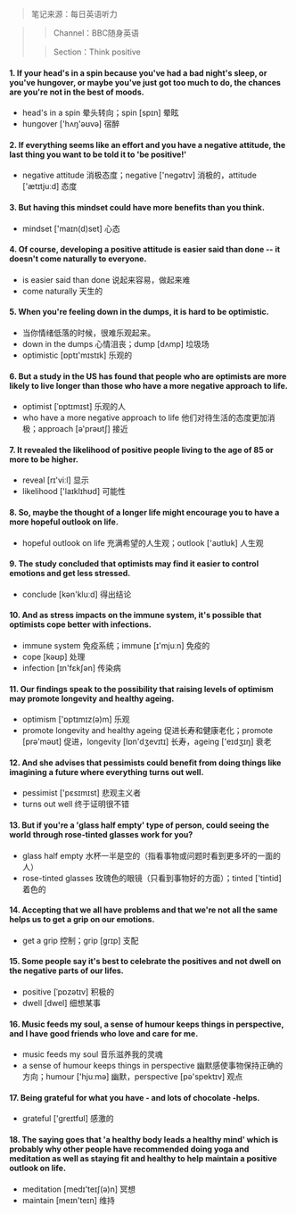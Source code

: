 > 笔记来源：每日英语听力

> > Channel：BBC随身英语
>
> > Section：Think positive

#### 1. If your head's in a spin because you've had a bad night's sleep, or you've hungover, or maybe you've just got too much to do, the chances are you're not in the best of moods.

- head's in a spin 晕头转向；spin [spɪn] 晕眩
- hungover ['hʌŋ'əʊvə] 宿醉

#### 2. If everything seems like an effort and you have a negative attitude, the last thing you want to be told it to 'be positive!'

- negative attitude 消极态度；negative ['negətɪv] 消极的，attitude ['ætɪtjuːd] 态度

#### 3. But having this mindset could have more benefits than you think.

- mindset ['maɪn(d)set] 心态

#### 4. Of course, developing a positive attitude is easier said than done -- it doesn't come naturally to everyone. 

- is easier said than done 说起来容易，做起来难
- come naturally 天生的

#### 5. When you're feeling down in the dumps, it is hard to be optimistic.

- 当你情绪低落的时候，很难乐观起来。
- down in the dumps 心情沮丧；dump [dʌmp] 垃圾场
- optimistic [ɒptɪ'mɪstɪk] 乐观的

#### 6. But a study in the US has found that people who are optimists are more likely to live longer than those who have a more negative approach to life.

- optimist [ˈɒptɪmɪst] 乐观的人
- who have a more negative approach to life 他们对待生活的态度更加消极；approach [ə'prəʊtʃ] 接近

#### 7. It revealed the likelihood of positive people living to the age of 85 or more to be higher.

- reveal [rɪ'viːl] 显示
- likelihood ['laɪklɪhʊd] 可能性

#### 8. So, maybe the thought of a longer life might encourage you to have a more hopeful outlook on life.

- hopeful outlook on life 充满希望的人生观；outlook ['aʊtlʊk] 人生观

#### 9. The study concluded that optimists may find it easier to control emotions and get less stressed.

- conclude [kən'kluːd] 得出结论

#### 10. And as stress impacts on the immune system, it's possible that optimists cope better with infections.

- immune system 免疫系统；immune [ɪ'mjuːn] 免疫的
- cope [kəʊp] 处理 
- infection [ɪn'fɛkʃən] 传染病

#### 11. Our findings speak to the possibility that raising levels of optimism may promote longevity and healthy ageing.

- optimism ['ɒptɪmɪz(ə)m] 乐观
- promote longevity and healthy ageing 促进长寿和健康老化；promote [prə'məʊt] 促进，longevity [lɒn'dʒevɪtɪ] 长寿，ageing ['eɪdʒɪŋ] 衰老

#### 12. And she advises that pessimists could benefit from doing things like imagining a future where everything turns out well.

- pessimist ['pɛsɪmɪst] 悲观主义者
- turns out well 终于证明很不错

#### 13. But if you're a 'glass half empty' type of person, could seeing the world through rose-tinted glasses work for you?

- glass half empty 水杯一半是空的（指看事物或问题时看到更多坏的一面的人）
- rose-tinted glasses 玫瑰色的眼镜（只看到事物好的方面）；tinted ['tintid] 着色的

#### 14. Accepting that we all have problems and that we're not all the same helps us to get a grip on our emotions.

- get a grip 控制；grip [grɪp] 支配

#### 15. Some people say it's best to celebrate the positives and not dwell on the negative parts of our lifes.

- positive [ˈpɒzətɪv] 积极的
- dwell [dwel] 细想某事

#### 16. Music feeds my soul, a sense of humour keeps things in perspective, and I have good friends who love and care for me.

- music feeds my soul 音乐滋养我的灵魂
- a sense of humour keeps things in perspective 幽默感使事物保持正确的方向；humour ['hjuːmə] 幽默，perspective [pə'spektɪv] 观点

#### 17. Being grateful for what you have - and lots of chocolate -helps.

- grateful ['greɪtfʊl] 感激的

#### 18. The saying goes that 'a healthy body leads a healthy mind' which is probably why other people have recommended doing yoga and meditation as well as staying fit and healthy to help maintain a positive outlook on life.

- meditation [medɪ'teɪʃ(ə)n] 冥想
- maintain [meɪn'teɪn] 维持

